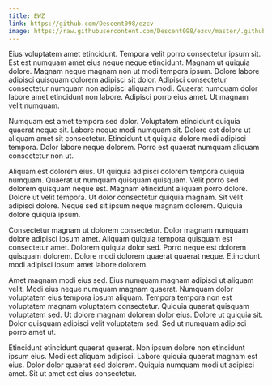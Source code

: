 ```yaml
---
title: EWZ
link: https://github.com/Descent098/ezcv
image: https://raw.githubusercontent.com/Descent098/ezcv/master/.github/logo.png
---
```


Eius voluptatem amet etincidunt. Tempora velit porro consectetur ipsum sit. Est est numquam amet eius neque neque etincidunt. Magnam ut quiquia dolore. Magnam neque magnam non ut modi tempora ipsum. Dolore labore adipisci quisquam dolorem adipisci sit dolor. Adipisci consectetur consectetur numquam non adipisci aliquam modi. Quaerat numquam dolor labore amet etincidunt non labore. Adipisci porro eius amet. Ut magnam velit numquam.

Numquam est amet tempora sed dolor. Voluptatem etincidunt quiquia quaerat neque sit. Labore neque modi numquam sit. Dolore est dolore ut aliquam amet sit consectetur. Etincidunt ut quiquia dolore modi adipisci tempora. Dolor labore neque dolorem. Porro est quaerat numquam aliquam consectetur non ut.

Aliquam est dolorem eius. Ut quiquia adipisci dolorem tempora quiquia numquam. Quaerat ut numquam quisquam quisquam. Velit porro sed dolorem quisquam neque est. Magnam etincidunt aliquam porro dolore. Dolore ut velit tempora. Ut dolor consectetur quiquia magnam. Sit velit adipisci dolore. Neque sed sit ipsum neque magnam dolorem. Quiquia dolore quiquia ipsum.

Consectetur magnam ut dolorem consectetur. Dolor magnam numquam dolore adipisci ipsum amet. Aliquam quiquia tempora quisquam est consectetur amet. Dolorem quiquia dolor sed. Porro neque est dolorem quisquam dolorem. Dolore modi dolorem quaerat quaerat neque. Etincidunt modi adipisci ipsum amet labore dolorem.

Amet magnam modi eius sed. Eius numquam magnam adipisci ut aliquam velit. Modi eius neque numquam magnam quaerat. Numquam dolor voluptatem eius tempora ipsum aliquam. Tempora tempora non est voluptatem magnam voluptatem consectetur. Quiquia quaerat quisquam voluptatem sed. Ut dolore magnam dolorem dolor eius. Dolore ut quiquia sit. Dolor quisquam adipisci velit voluptatem sed. Sed ut numquam adipisci porro amet ut.

Etincidunt etincidunt quaerat quaerat. Non ipsum dolore non etincidunt ipsum eius. Modi est aliquam adipisci. Labore quiquia quaerat magnam est eius. Dolor dolor quaerat sed dolorem. Quiquia numquam modi ut adipisci amet. Sit ut amet est eius consectetur.
    
